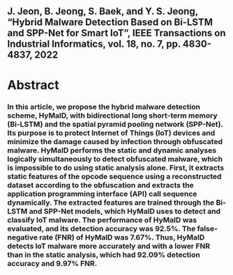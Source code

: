 <h2> J. Jeon, B. Jeong, S. Baek, and Y. S. Jeong, “Hybrid Malware Detection Based on Bi-LSTM and SPP-Net for Smart IoT”, IEEE Transactions on Industrial Informatics, vol. 18, no. 7, pp. 4830-4837, 2022 </h2>
<h1> Abstract </h1>
<h3> In this article, we propose the hybrid malware detection scheme, HyMalD, with bidirectional long short-term memory (Bi-LSTM) and the spatial pyramid pooling network (SPP-Net). Its purpose is to protect Internet of Things (IoT) devices and minimize the damage caused by infection through obfuscated malware. HyMalD performs the static and dynamic analyses logically simultaneously to detect obfuscated malware, which is impossible to do using static analysis alone. First, it extracts static features of the opcode sequence using a reconstructed dataset according to the obfuscation and extracts the application programming interface (API) call sequence dynamically. The extracted features are trained through the Bi-LSTM and SPP-Net models, which HyMalD uses to detect and classify IoT malware. The performance of HyMalD was evaluated, and its detection accuracy was 92.5%. The false-negative rate (FNR) of HyMalD was 7.67%. Thus, HyMalD detects IoT malware more accurately and with a lower FNR than in the static analysis, which had 92.09% detection accuracy and 9.97% FNR. </h3>
